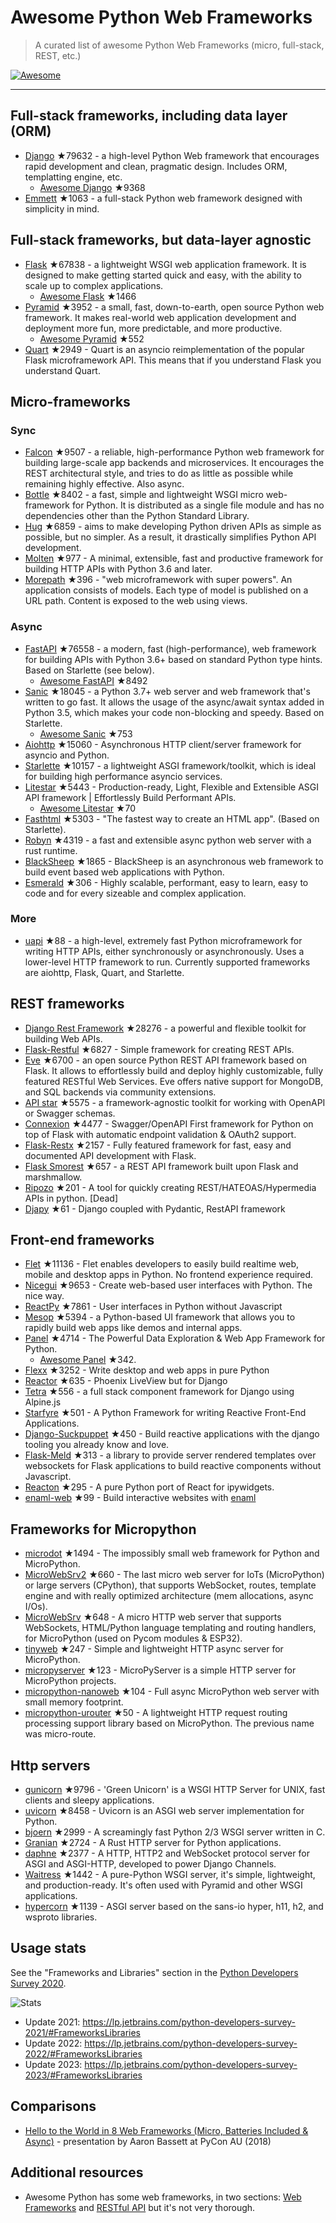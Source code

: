# Awesome Python Web Frameworks


> A curated list of awesome Python Web Frameworks (micro, full-stack, REST, etc.)


[![Awesome](https://awesome.re/badge.svg)](https://awesome.re)

---

## Full-stack frameworks, including data layer (ORM)


- [Django](https://github.com/django/django) ★79632 - a high-level Python Web framework that encourages rapid development and clean, pragmatic design. Includes ORM, templatting engine, etc.
  - [Awesome Django](https://github.com/wsvincent/awesome-django) ★9368
- [Emmett](https://github.com/emmett-framework/emmett) ★1063 - a full-stack Python web framework designed with simplicity in mind.

## Full-stack frameworks, but data-layer agnostic

- [Flask](https://github.com/pallets/flask) ★67838 - a lightweight WSGI web application framework. It is designed to make getting started quick and easy, with the ability to scale up to complex applications.
  - [Awesome Flask](https://github.com/mjhea0/awesome-flask) ★1466
- [Pyramid](https://github.com/Pylons/pyramid) ★3952 - a small, fast, down-to-earth, open source Python web framework. It makes real-world web application development and deployment more fun, more predictable, and more productive.
  - [Awesome Pyramid](https://github.com/uralbash/awesome-pyramid) ★552
- [Quart](https://github.com/pallets/quart) ★2949 - Quart is an asyncio reimplementation of the popular Flask microframework API. This means that if you understand Flask you understand Quart.

## Micro-frameworks

### Sync

- [Falcon](https://github.com/falconry/falcon) ★9507 - a reliable, high-performance Python web framework for building large-scale app backends and microservices. It encourages the REST architectural style, and tries to do as little as possible while remaining highly effective. Also async.
- [Bottle](https://github.com/bottlepy/bottle) ★8402 - a fast, simple and lightweight WSGI micro web-framework for Python. It is distributed as a single file module and has no dependencies other than the Python Standard Library.
- [Hug](https://github.com/hugapi/hug) ★6859 - aims to make developing Python driven APIs as simple as possible, but no simpler. As a result, it drastically simplifies Python API development.
- [Molten](https://github.com/Bogdanp/molten) ★977 - A minimal, extensible, fast and productive framework for building HTTP APIs with Python 3.6 and later.
- [Morepath](https://github.com/morepath/morepath) ★396 - "web microframework with super powers". An application consists of models. Each type of model is published on a URL path. Content is exposed to the web using views.

### Async

- [FastAPI](https://github.com/tiangolo/fastapi) ★76558 - a modern, fast (high-performance), web framework for building APIs with Python 3.6+ based on standard Python type hints. Based on Starlette (see below).
  - [Awesome FastAPI](https://github.com/mjhea0/awesome-fastapi) ★8492
- [Sanic](https://github.com/sanic-org/sanic) ★18045 - a Python 3.7+ web server and web framework that's written to go fast. It allows the usage of the async/await syntax added in Python 3.5, which makes your code non-blocking and speedy. Based on Starlette.
  - [Awesome Sanic](https://github.com/mekicha/awesome-sanic) ★753
- [Aiohttp](https://github.com/aio-libs/aiohttp) ★15060 - Asynchronous HTTP client/server framework for asyncio and Python.
- [Starlette](https://github.com/encode/starlette) ★10157 - a lightweight ASGI framework/toolkit, which is ideal for building high performance asyncio services.
- [Litestar](https://github.com/litestar-org/litestar) ★5443 - Production-ready, Light, Flexible and Extensible ASGI API framework | Effortlessly Build Performant APIs.
  - [Awesome Litestar](https://github.com/litestar-org/awesome-litestar) ★70
- [Fasthtml](https://github.com/AnswerDotAI/fasthtml) ★5303 - "The fastest way to create an HTML app". (Based on Starlette).
- [Robyn](https://github.com/sansyrox/robyn) ★4319 - a fast and extensible async python web server with a rust runtime.
- [BlackSheep](https://github.com/Neoteroi/BlackSheep) ★1865 - BlackSheep is an asynchronous web framework to build event based web applications with Python.
- [Esmerald](https://github.com/dymmond/esmerald) ★306 - Highly scalable, performant, easy to learn, easy to code and for every sizeable and complex application.


### More

- [uapi](https://github.com/Tinche/uapi) ★88 - a high-level, extremely fast Python microframework for writing HTTP APIs, either synchronously or asynchronously. Uses a lower-level HTTP framework to run. Currently supported frameworks are aiohttp, Flask, Quart, and Starlette.


## REST frameworks

- [Django Rest Framework](https://github.com/encode/django-rest-framework) ★28276 - a powerful and flexible toolkit for building Web APIs.
- [Flask-Restful](https://github.com/flask-restful/flask-restful) ★6827 - Simple framework for creating REST APIs.
- [Eve](https://github.com/pyeve/eve) ★6700 - an open source Python REST API framework based on Flask. It allows to effortlessly build and deploy highly customizable, fully featured RESTful Web Services. Eve offers native support for MongoDB, and SQL backends via community extensions.
- [API star](https://github.com/encode/apistar) ★5575 - a framework-agnostic toolkit for working with OpenAPI or Swagger schemas.
- [Connexion](https://github.com/zalando/connexion) ★4477 - Swagger/OpenAPI First framework for Python on top of Flask with automatic endpoint validation & OAuth2 support.
- [Flask-Restx](https://github.com/python-restx/flask-restx) ★2157 - Fully featured framework for fast, easy and documented API development with Flask.
- [Flask Smorest](https://github.com/marshmallow-code/flask-smorest) ★657 - a REST API framework built upon Flask and marshmallow.
- [Ripozo](https://github.com/vertical-knowledge/ripozo) ★201 -  A tool for quickly creating REST/HATEOAS/Hypermedia APIs in python. [Dead]
- [Djapy](https://github.com/Bishwas-py/djapy) ★61 - Django coupled with Pydantic, RestAPI framework

## Front-end frameworks

- [Flet](https://github.com/flet-dev/flet) ★11136 - Flet enables developers to easily build realtime web, mobile and desktop apps in Python. No frontend experience required.
- [Nicegui](https://github.com/zauberzeug/nicegui) ★9653 - Create web-based user interfaces with Python. The nice way.
- [ReactPy](https://github.com/reactive-python/reactpy) ★7861 - User interfaces in Python without Javascript
- [Mesop](https://github.com/google/mesop) ★5394 - a Python-based UI framework that allows you to rapidly build web apps like demos and internal apps.
- [Panel](https://github.com/holoviz/panel) ★4714 - The Powerful Data Exploration & Web App Framework for Python.
  - [Awesome Panel](https://awesome-panel.org/) ★342.
- [Flexx](https://github.com/flexxui/flexx) ★3252 -  Write desktop and web apps in pure Python
- [Reactor](https://github.com/edelvalle/reactor) ★635 -  Phoenix LiveView but for Django
- [Tetra](https://github.com/samwillis/tetra) ★556 - a full stack component framework for Django using Alpine.js
- [Starfyre](https://github.com/sansyrox/starfyre) ★501 - A Python Framework for writing Reactive Front-End Applications.
- [Django-Suckpuppet](https://github.com/jonathan-s/django-sockpuppet) ★450 - Build reactive applications with the django tooling you already know and love.
- [Flask-Meld](https://github.com/mikeabrahamsen/Flask-Meld) ★313 - a library to provide server rendered templates over websockets for Flask applications to build reactive components without Javascript.
- [Reacton](https://github.com/widgetti/reacton) ★295 - A pure Python port of React for ipywidgets.
- [enaml-web](https://github.com/codelv/enaml-web) ★99 - Build interactive websites with [enaml](https://github.com/nucleic/enaml)

## Frameworks for Micropython

- [microdot](https://github.com/miguelgrinberg/microdot) ★1494 - The impossibly small web framework for Python and MicroPython.
- [MicroWebSrv2](https://github.com/jczic/MicroWebSrv2) ★660 - The last micro web server for IoTs (MicroPython) or large servers (CPython), that supports WebSocket, routes, template engine and with really optimized architecture (mem allocations, async I/Os).
- [MicroWebSrv](https://github.com/jczic/MicroWebSrv) ★648 - A micro HTTP web server that supports WebSockets, HTML/Python language templating and routing handlers, for MicroPython (used on Pycom modules & ESP32).
- [tinyweb](https://github.com/belyalov/tinyweb) ★247 - Simple and lightweight HTTP async server for MicroPython.
- [micropyserver](https://github.com/troublegum/micropyserver) ★123 - MicroPyServer is a simple HTTP server for MicroPython projects.
- [micropython-nanoweb](https://github.com/hugokernel/micropython-nanoweb) ★104 - Full async MicroPython web server with small memory footprint.
- [micropython-urouter](https://github.com/whales-chen/micropython-urouter) ★50 - A lightweight HTTP request routing processing support library based on MicroPython. The previous name was micro-route.

## Http servers

- [gunicorn](https://github.com/benoitc/gunicorn) ★9796 - 'Green Unicorn' is a WSGI HTTP Server for UNIX, fast clients and sleepy applications.
- [uvicorn](https://github.com/encode/uvicorn) ★8458 - Uvicorn is an ASGI web server implementation for Python.
- [bjoern](https://github.com/jonashaag/bjoern) ★2999 - A screamingly fast Python 2/3 WSGI server written in C.
- [Granian](https://github.com/emmett-framework/granian) ★2724 - A Rust HTTP server for Python applications.
- [daphne](https://github.com/django/daphne) ★2377 - A HTTP, HTTP2 and WebSocket protocol server for ASGI and ASGI-HTTP, developed to power Django Channels.
- [Waitress](https://github.com/Pylons/waitress) ★1442 - A pure-Python WSGI server, it's simple, lightweight, and production-ready. It's often used with Pyramid and other WSGI applications.
- [hypercorn](https://github.com/pgjones/hypercorn) ★1139 - ASGI server based on the sans-io hyper, h11, h2, and wsproto libraries.

## Usage stats

See the "Frameworks and Libraries" section in the [Python Developers Survey 2020](https://www.jetbrains.com/lp/python-developers-survey-2020/).

![Stats](https://raw.githubusercontent.com/sfermigier/awesome-python-web-frameworks/main/python-web-frameworks-usage.png)

- Update 2021: <https://lp.jetbrains.com/python-developers-survey-2021/#FrameworksLibraries>
- Update 2022: <https://lp.jetbrains.com/python-developers-survey-2022/#FrameworksLibraries>
- Update 2023: <https://lp.jetbrains.com/python-developers-survey-2023/#FrameworksLibraries>


## Comparisons

- [Hello to the World in 8 Web Frameworks (Micro, Batteries Included & Async)](https://noti.st/aaronbassett/lK9Ah7/hello-to-the-world-in-8-web-frameworks-micro-batteries-included-async) - presentation by Aaron Bassett at PyCon AU (2018)


## Additional resources

- Awesome Python has some web frameworks, in two sections: [Web Frameworks](https://github.com/vinta/awesome-python#web-frameworks) and [RESTful API](https://github.com/vinta/awesome-python#restful-api) but it's not very thorough.

